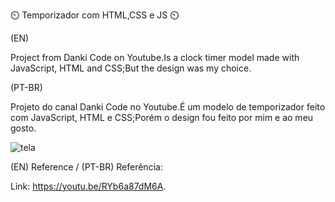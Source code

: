 :timer_clock: Temporizador com HTML,CSS e JS :timer_clock:

(EN)

Project from Danki Code on Youtube.Is a clock timer model made with JavaScript, HTML and CSS;But the design was my choice.

(PT-BR)

Projeto do canal Danki Code no Youtube.É um modelo de temporizador feito com JavaScript, HTML e CSS;Porém o design fou feito por mim e ao meu gosto.

![tela](C:\Users\Sales\programming\app-js\tela.png)

(EN) Reference / (PT-BR) Referência:

Link: https://youtu.be/RYb6a87dM6A.

